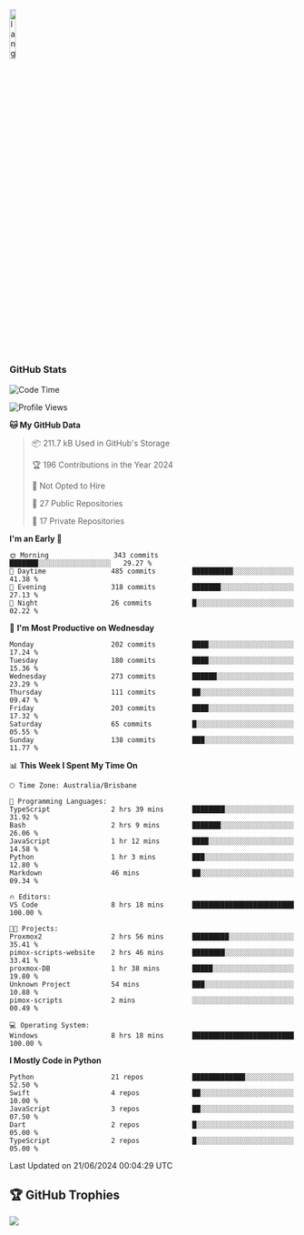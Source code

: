 <p align="left"><img width=15%" src="https://github.com/alansmathew/alansmathew/raw/master/lang.gif" alt="lang image here" /></p>

# <h3 align="left">GitHub Stats</h3>

<!--START_SECTION:waka-->
![Code Time](http://img.shields.io/badge/Code%20Time-432%20hrs%202%20mins-blue)

![Profile Views](http://img.shields.io/badge/Profile%20Views-0-blue)

**🐱 My GitHub Data** 

> 📦 211.7 kB Used in GitHub's Storage 
 > 
> 🏆 196 Contributions in the Year 2024
 > 
> 🚫 Not Opted to Hire
 > 
> 📜 27 Public Repositories 
 > 
> 🔑 17 Private Repositories 
 > 
**I'm an Early 🐤** 

```text
🌞 Morning                343 commits         ███████░░░░░░░░░░░░░░░░░░   29.27 % 
🌆 Daytime                485 commits         ██████████░░░░░░░░░░░░░░░   41.38 % 
🌃 Evening                318 commits         ███████░░░░░░░░░░░░░░░░░░   27.13 % 
🌙 Night                  26 commits          █░░░░░░░░░░░░░░░░░░░░░░░░   02.22 % 
```
📅 **I'm Most Productive on Wednesday** 

```text
Monday                   202 commits         ████░░░░░░░░░░░░░░░░░░░░░   17.24 % 
Tuesday                  180 commits         ████░░░░░░░░░░░░░░░░░░░░░   15.36 % 
Wednesday                273 commits         ██████░░░░░░░░░░░░░░░░░░░   23.29 % 
Thursday                 111 commits         ██░░░░░░░░░░░░░░░░░░░░░░░   09.47 % 
Friday                   203 commits         ████░░░░░░░░░░░░░░░░░░░░░   17.32 % 
Saturday                 65 commits          █░░░░░░░░░░░░░░░░░░░░░░░░   05.55 % 
Sunday                   138 commits         ███░░░░░░░░░░░░░░░░░░░░░░   11.77 % 
```


📊 **This Week I Spent My Time On** 

```text
🕑︎ Time Zone: Australia/Brisbane

💬 Programming Languages: 
TypeScript               2 hrs 39 mins       ████████░░░░░░░░░░░░░░░░░   31.92 % 
Bash                     2 hrs 9 mins        ███████░░░░░░░░░░░░░░░░░░   26.06 % 
JavaScript               1 hr 12 mins        ████░░░░░░░░░░░░░░░░░░░░░   14.58 % 
Python                   1 hr 3 mins         ███░░░░░░░░░░░░░░░░░░░░░░   12.80 % 
Markdown                 46 mins             ██░░░░░░░░░░░░░░░░░░░░░░░   09.34 % 

🔥 Editors: 
VS Code                  8 hrs 18 mins       █████████████████████████   100.00 % 

🐱‍💻 Projects: 
Proxmox2                 2 hrs 56 mins       █████████░░░░░░░░░░░░░░░░   35.41 % 
pimox-scripts-website    2 hrs 46 mins       ████████░░░░░░░░░░░░░░░░░   33.41 % 
proxmox-DB               1 hr 38 mins        █████░░░░░░░░░░░░░░░░░░░░   19.80 % 
Unknown Project          54 mins             ███░░░░░░░░░░░░░░░░░░░░░░   10.88 % 
pimox-scripts            2 mins              ░░░░░░░░░░░░░░░░░░░░░░░░░   00.49 % 

💻 Operating System: 
Windows                  8 hrs 18 mins       █████████████████████████   100.00 % 
```

**I Mostly Code in Python** 

```text
Python                   21 repos            █████████████░░░░░░░░░░░░   52.50 % 
Swift                    4 repos             ██░░░░░░░░░░░░░░░░░░░░░░░   10.00 % 
JavaScript               3 repos             ██░░░░░░░░░░░░░░░░░░░░░░░   07.50 % 
Dart                     2 repos             █░░░░░░░░░░░░░░░░░░░░░░░░   05.00 % 
TypeScript               2 repos             █░░░░░░░░░░░░░░░░░░░░░░░░   05.00 % 
```




 Last Updated on 21/06/2024 00:04:29 UTC
<!--END_SECTION:waka-->

## 🏆 GitHub Trophies

![](https://github-profile-trophy.vercel.app/?username=samh06&theme=discord&no-frame=true&no-bg=false&margin-w=4)
